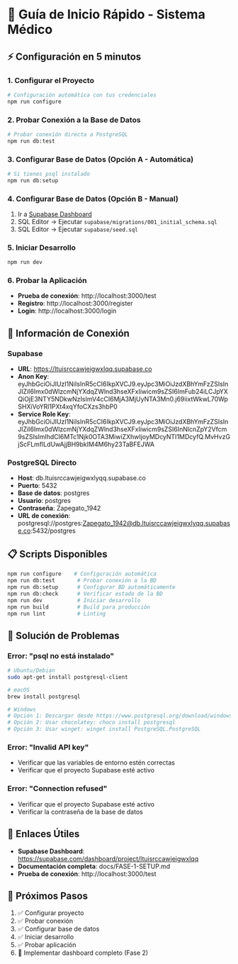 # 🚀 Guía de Inicio Rápido - Sistema Médico

## ⚡ Configuración en 5 minutos

### 1. Configurar el Proyecto
```bash
# Configuración automática con tus credenciales
npm run configure
```

### 2. Probar Conexión a la Base de Datos
```bash
# Probar conexión directa a PostgreSQL
npm run db:test
```

### 3. Configurar Base de Datos (Opción A - Automática)
```bash
# Si tienes psql instalado
npm run db:setup
```

### 4. Configurar Base de Datos (Opción B - Manual)
1. Ir a [Supabase Dashboard](https://supabase.com/dashboard/project/ltuisrccawjeigwxlqq)
2. SQL Editor → Ejecutar `supabase/migrations/001_initial_schema.sql`
3. SQL Editor → Ejecutar `supabase/seed.sql`

### 5. Iniciar Desarrollo
```bash
npm run dev
```

### 6. Probar la Aplicación
- **Prueba de conexión**: http://localhost:3000/test
- **Registro**: http://localhost:3000/register
- **Login**: http://localhost:3000/login

## 🔧 Información de Conexión

### Supabase
- **URL**: https://ltuisrccawjeigwxlqq.supabase.co
- **Anon Key**: eyJhbGciOiJIUzI1NiIsInR5cCI6IkpXVCJ9.eyJpc3MiOiJzdXBhYmFzZSIsInJlZiI6Imx0dWlzcmNjYXdqZWlnd3hseXFxIiwicm9sZSI6ImFub24iLCJpYXQiOjE3NTY5NDkwNzIsImV4cCI6MjA3MjUyNTA3Mn0.j69iixtWkwL70WpSHXiVoYRl1PXt4xqYfoCXzs3hbP0
- **Service Role Key**: eyJhbGciOiJIUzI1NiIsInR5cCI6IkpXVCJ9.eyJpc3MiOiJzdXBhYmFzZSIsInJlZiI6Imx0dWlzcmNjYXdqZWlnd3hseXFxIiwicm9sZSI6InNlcnZpY2Vfcm9sZSIsImlhdCI6MTc1Njk0OTA3MiwiZXhwIjoyMDcyNTI1MDcyfQ.MvHvzGjScFLmflLdUwAjjBH9bkIM4M6hy23TaBFEJWA

### PostgreSQL Directo
- **Host**: db.ltuisrccawjeigwxlyqq.supabase.co
- **Puerto**: 5432
- **Base de datos**: postgres
- **Usuario**: postgres
- **Contraseña**: Zapegato_1942
- **URL de conexión**: postgresql://postgres:Zapegato_1942@db.ltuisrccawjeigwxlyqq.supabase.co:5432/postgres

## 📋 Scripts Disponibles

```bash
npm run configure    # Configuración automática
npm run db:test       # Probar conexión a la BD
npm run db:setup      # Configurar BD automáticamente
npm run db:check      # Verificar estado de la BD
npm run dev           # Iniciar desarrollo
npm run build         # Build para producción
npm run lint          # Linting
```

## 🐛 Solución de Problemas

### Error: "psql no está instalado"
```bash
# Ubuntu/Debian
sudo apt-get install postgresql-client

# macOS
brew install postgresql

# Windows
# Opción 1: Descargar desde https://www.postgresql.org/download/windows/
# Opción 2: Usar chocolatey: choco install postgresql
# Opción 3: Usar winget: winget install PostgreSQL.PostgreSQL
```

### Error: "Invalid API key"
- Verificar que las variables de entorno estén correctas
- Verificar que el proyecto Supabase esté activo

### Error: "Connection refused"
- Verificar que el proyecto Supabase esté activo
- Verificar la contraseña de la base de datos

## 🔗 Enlaces Útiles

- **Supabase Dashboard**: https://supabase.com/dashboard/project/ltuisrccawjeigwxlqq
- **Documentación completa**: docs/FASE-1-SETUP.md
- **Prueba de conexión**: http://localhost:3000/test

## 🎯 Próximos Pasos

1. ✅ Configurar proyecto
2. ✅ Probar conexión
3. ✅ Configurar base de datos
4. ✅ Iniciar desarrollo
5. ✅ Probar aplicación
6. 🔄 Implementar dashboard completo (Fase 2)
